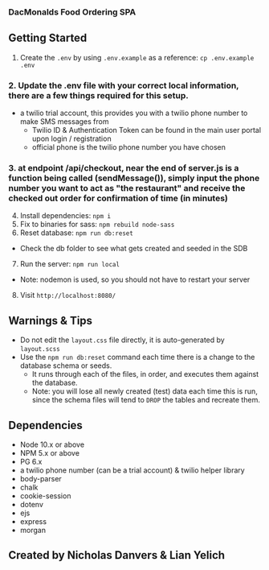 
###                DacMonalds Food Ordering SPA              ###












## Getting Started

1. Create the `.env` by using `.env.example` as a reference: `cp .env.example .env`
### 2. Update the .env file with your correct local information, there are a few things required for this setup.
  - a twilio trial account, this provides you with a twilio phone number to make SMS messages from
    - Twilio ID & Authentication Token can be found in the main user portal upon login / registration
    - official phone is the twilio phone number you have chosen
### 3. at endpoint /api/checkout, near the end of server.js is a function being called (sendMessage()), simply input the phone number you want to act as "the restaurant" and receive the checked out order for confirmation of time (in minutes)

4. Install dependencies: `npm i`
5. Fix to binaries for sass: `npm rebuild node-sass`
6. Reset database: `npm run db:reset`
  - Check the db folder to see what gets created and seeded in the SDB
7. Run the server: `npm run local`
  - Note: nodemon is used, so you should not have to restart your server
8. Visit `http://localhost:8080/`

## Warnings & Tips

- Do not edit the `layout.css` file directly, it is auto-generated by `layout.scss`
- Use the `npm run db:reset` command each time there is a change to the database schema or seeds. 
  - It runs through each of the files, in order, and executes them against the database. 
  - Note: you will lose all newly created (test) data each time this is run, since the schema files will tend to `DROP` the tables and recreate them.

## Dependencies

- Node 10.x or above
- NPM 5.x or above
- PG 6.x
- a twilio phone number (can be a trial account) & twilio helper library
- body-parser
- chalk
- cookie-session
- dotenv
- ejs
- express
- morgan


## Created by Nicholas Danvers & Lian Yelich